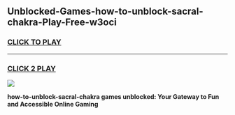 
## Unblocked-Games-how-to-unblock-sacral-chakra-Play-Free-w3oci
<h3>
<a href="https://premium76.site?title=how-to-unblock-sacral-chakra&ref=23A">CLICK TO PLAY</a></h3>
<hr>

<h3>
<a href="https://premium76.site?title=how-to-unblock-sacral-chakra&ref=23A">CLICK 2 PLAY</a>
  
</h3>

<a href="https://premium76.site?title=how-to-unblock-sacral-chakra&ref=23A"><img src="https://clearcache.store/games.png"></a>


**how-to-unblock-sacral-chakra games unblocked: Your Gateway to Fun and Accessible Online Gaming**
